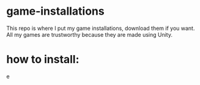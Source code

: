 # game-installations
This repo is where I put my game installations,
download them if you want.
All my games are trustworthy because they are made using Unity.

# how to install:
e
